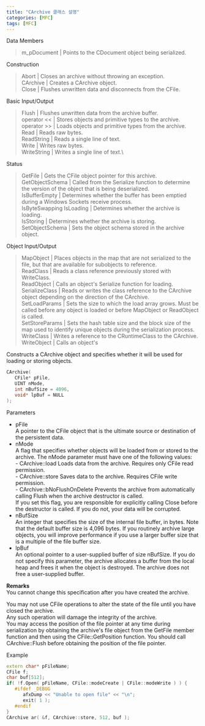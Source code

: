 ```yaml
---
title: "CArchive 클래스 설명"
categories: [MFC]
tags: [MFC]
---
```


Data Members
> m_pDocument
| Points to the CDocument object being serialized.

Construction
> Abort
| Closes an archive without throwing an exception.\
> CArchive
| Creates a CArchive object.\
> Close
| Flushes unwritten data and disconnects from the CFile.

Basic Input/Output
> Flush
| Flushes unwritten data from the archive buffer.\
> operator <<
| Stores objects and primitive types to the archive.\
> operator >>
| Loads objects and primitive types from the archive.\
> Read
| Reads raw bytes.\
> ReadString
| Reads a single line of text.\
> Write
| Writes raw bytes.\
> WriteString
| Writes a single line of text.\

Status
> GetFile
| Gets the CFile object pointer for this archive.\
> GetObjectSchema
| Called from the Serialize function to determine the version of the object that is being deserialized.\
> IsBufferEmpty
| Determines whether the buffer has been emptied during a Windows Sockets receive process.\
> IsByteSwapping
> IsLoading
| Determines whether the archive is loading.\
> IsStoring
| Determines whether the archive is storing.\
> SetObjectSchema
| Sets the object schema stored in the archive object.

Object Input/Output
> MapObject
| Places objects in the map that are not serialized to the file, but that are available for subobjects to reference.\
> ReadClass
| Reads a class reference previously stored with WriteClass.\
> ReadObject
| Calls an object's Serialize function for loading.\
> SerializeClass
| Reads or writes the class reference to the CArchive object depending on the direction of the CArchive.\
> SetLoadParams
| Sets the size to which the load array grows. Must be called before any object is loaded or before MapObject or ReadObject is called.\
> SetStoreParams
| Sets the hash table size and the block size of the map used to identify unique objects during the serialization process.\
> WriteClass
| Writes a reference to the CRuntimeClass to the CArchive.\
> WriteObject
| Calls an object's

Constructs a CArchive object and specifies whether it will be used for loading or storing objects.
```cpp
CArchive(
   CFile* pFile,
   UINT nMode,
   int nBufSize = 4096,
   void* lpBuf = NULL 
);
```
Parameters
* pFile\
A pointer to the CFile object that is the ultimate source or destination of the persistent data.
* nMode\
A flag that specifies whether objects will be loaded from or stored to the archive. The nMode parameter must have one of the following values:\
        - CArchive::load   Loads data from the archive. Requires only CFile read permission.\
        - CArchive::store   Saves data to the archive. Requires CFile write permission.\
        - CArchive::bNoFlushOnDelete   Prevents the archive from automatically calling Flush when the archive destructor is called.\
        If you set this flag, you are responsible for explicitly calling Close before the destructor is called. If you do not, your data will be corrupted.
* nBufSize\
An integer that specifies the size of the internal file buffer, in bytes. Note that the default buffer size is 4,096 bytes. If you routinely archive large objects, you will improve performance if you use a larger buffer size that is a multiple of the file buffer size.
* lpBuf\
An optional pointer to a user-supplied buffer of size nBufSize. If you do not specify this parameter, the archive allocates a buffer from the local heap and frees it when the object is destroyed. The archive does not free a user-supplied buffer.

**Remarks**\
You cannot change this specification after you have created the archive.

You may not use CFile operations to alter the state of the file until you have closed the archive.\
Any such operation will damage the integrity of the archive.\
You may access the position of the file pointer at any time during serialization by obtaining the archive's file object from the GetFile member function and then using the CFile::GetPosition function. You should call CArchive::Flush before obtaining the position of the file pointer.

Example
```cpp
extern char* pFileName;
CFile f;
char buf[512];
if( !f.Open( pFileName, CFile::modeCreate | CFile::modeWrite ) ) {
   #ifdef _DEBUG
      afxDump << "Unable to open file" << "\n";
      exit( 1 );
   #endif
}
CArchive ar( &f, CArchive::store, 512, buf );
```